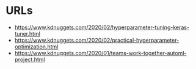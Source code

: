 
URLs
=====

* https://www.kdnuggets.com/2020/02/hyperparameter-tuning-keras-tuner.html
* https://www.kdnuggets.com/2020/02/practical-hyperparameter-optimization.html
* https://www.kdnuggets.com/2020/01/teams-work-together-automl-project.html 
